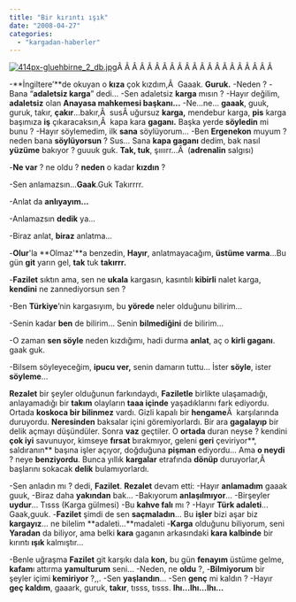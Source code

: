 ```yaml
---
title: "Bir kırıntı ışık"
date: "2008-04-27"
categories: 
  - "kargadan-haberler"
---
```


[![414px-gluehbirne_2_db.jpg](/uploads/2008/04/414px-gluehbirne_2_db.jpg)](/uploads/2008/04/414px-gluehbirne_2_db.jpg "414px-gluehbirne_2_db.jpg")Â Â Â Â Â Â Â Â Â Â Â Â Â Â Â Â Â Â Â Â Â 

\-**İngiltere’**de okuyan o **kıza** çok kızdım,Â  Gaaak. **Guruk.** \-Neden ? \-Bana “**adaletsiz karga**” dedi… \-Sen adaletsiz **karga** mısın ? \-Hayır değilim, **adaletsiz** olan **Anayasa mahkemesi başkanı…** \-Ne…ne… **gaaak**, guuk, guruk, takır, **çakır**…bakır,Â  susÂ uğursuz **karga,** mendebur karga, **pis** karga başımıza **iş** çıkaracaksın,Â  kapa kara **gaganı.** Başka yerde **söyledin** mi bunu ? \-Hayır söylemedim, ilk **sana** söylüyorum… \-Ben **Ergenekon** muyum ? neden bana **söylüyorsun** ? Sus… Sana **kapa gaganı** dedim, bak nasıl **yüzüme** bakıyor ? guuuk guk. **Tak, tuk**, şıııırr…Â  (**adrenalin** salgısı)

\-**Ne var** ? ne oldu ? **neden** o kadar **kızdın** ?

\-Sen anlamazsın…**Gaak**.Guk Takırrrr.

\-Anlat da **anlıyayım…**

\-Anlamazsın **dedik** ya…

\-Biraz anlat, **biraz** anlatma…

\-**Olur**'la **Olmaz'**a benzedin, **Hayır**, anlatmayacağım, **üstüme varma**…Bu gün **git** yarın gel, **tak** tuk **takırrr.**

\-**Fazilet** sıktın ama, sen ne **ukala** kargasın, kasıntılı **kibirli** nalet karga, **kendini** ne zannediyorsun sen ?

\-Ben **Türkiye**’nin kargasıyım, bu **yörede** neler olduğunu bilirim…

\-Senin kadar **ben** de bilirim… Senin **bilmediğini** de bilirim…

\-O zaman **sen söyle** neden kızdığımı, hadi durma **anlat**, aç o **kirli gaganı**. gaak guk.

\-Bilsem söyleyeceğim, **ipucu ver,** senin damarın tuttu… İster **söyle**, ister **söyleme**…

**Rezalet** bir şeyler olduğunun farkındaydı, **Faziletle** birlikte ulaşamadığı, anlayamadığı bir **takım** olayların **taaa içinde** yaşadıklarını fark ediyordu. Ortada **koskoca bir bilinmez** vardı. Gizli kapalı bir **hengame**Â  karşılarında duruyordu. **Neresinden** baksalar içini göremiyorlardı. Bir ara **gagalayıp** bir delik açmayı düşündüler. Sonra **vaz** geçtiler. O **ortada** duran neyse ? kendini **çok iyi** savunuyor, kimseye **fırsat** bırakmıyor, geleni **geri** çeviriyor**, saldıranın** başına işler açıyor, doğduğuna **pişman** ediyordu… Ama **o neydi** ? neye **benziyordu**. Bunca yıllık **kargalar** etrafında **dönüp** duruyorlar,Â  başlarını sokacak **delik** bulamıyorlardı.

\-Sen anladın mı ? dedi, **Fazilet**. **Rezalet** devam etti: \-Hayır **anlamadım** gaaak guuk, \-Biraz daha **yakından** bak… \-Bakıyorum **anlaşılmıyor**… \-Birşeyler **uydur**… Tısss (Karga gülmesi) \-Bu **kahve falı** mı ? \-Hayır **Türk adaleti**…Gaak,guuk. \-**Fazilet** şimdi de sen **saçmaladın**… Bu **işler** bizi aşar biz **kargayız**… ne bilelim **adaleti…**madaleti \-**Karga** olduğunu biliyorum, seni **Yaradan** da biliyor, ama belki **kara** gaganın arkasındaki **kara kalbinde** bir kırıntı **ışık** kalmıştır…

\-Benle uğraşma **Fazilet** git karşıkı dala **kon,** bu gün **fenayım** üstüme gelme, **kafam**ı attırma **yamulturum** seni... \-Neden, ne **oldu** ?, \-**Bilmiyorum** bir şeyler içimi **kemiriyor** ?,,. \-Sen **yaşlandın**… \-Sen **genç** mi kaldın ? \-Hayır **geç kaldım**, gaaark, guruk, **takır**, tısss, tısss. **Ihı…Ihı…Ihı…**
